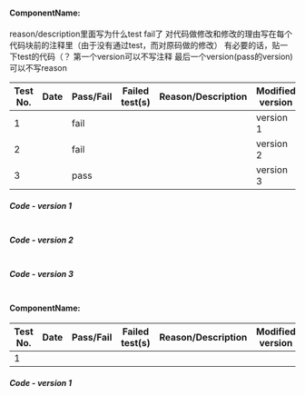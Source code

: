 
#### ComponentName:

reason/description里面写为什么test fail了
对代码做修改和修改的理由写在每个代码块前的注释里（由于没有通过test，而对原码做的修改）
有必要的话，贴一下test的代码（？
第一个version可以不写注释 最后一个version(pass的version)可以不写reason

|Test No.|Date|Pass/Fail|Failed test(s)|Reason/Description|Modified version|
|-------|----|---------|-------------------|----------------|----------------|
|1 |  | fail|  |  |version 1|
|2 | | fail|||version 2|
|3 | | pass|||version 3|

##### Code - version 1
```javascript

```

##### Code - version 2
```javascript

```

##### Code - version 3
```javascript

```


#### ComponentName:

|Test No.|Date|Pass/Fail|Failed test(s)|Reason/Description|Modified version|
|-------|----|---------|-------------------|----------------|----------------|
|1 |  |  |  |  ||

##### Code - version 1
```javascript

```


